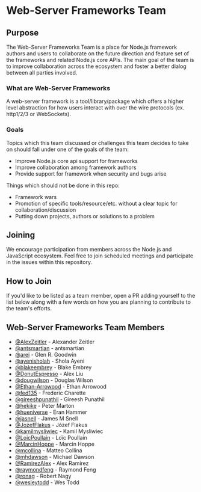 # Web-Server Frameworks Team

## Purpose

The Web-Server Frameworks Team is a place for Node.js framework authors and users to collaborate on the
future direction and feature set of the frameworks and related Node.js core APIs.  The main goal of the
team is to improve collaboration across the ecosystem and foster a better dialog between all parties involved.

### What are Web-Server Frameworks

A web-server framework is a tool/library/package which offers a higher level abstraction for how users interact
with over the wire protocols (ex. http1/2/3 or WebSockets).

### Goals

Topics which this team discussed or challenges this team decides to take on should fall under one of the goals of the team:

- Improve Node.js core api support for frameworks
- Improve collaboration among framework authors
- Provide support for framework when security and bugs arise

Things which should not be done in this repo:

- Framework wars
- Promotion of specific tools/resource/etc. without a clear topic for collaboration/discussion
- Putting down projects, authors or solutions to a problem

## Joining

We encourage participation from members across the Node.js and JavaScript
ecosystem. Feel free to join scheduled meetings and participate
in the issues within this repository.

## How to Join

If you'd like to be listed as a team member, open a PR adding yourself
to the list below along with a few words on how you are planning
to contribute to the team's efforts.

## Web-Server Frameworks Team Members

<!-- ncu-team-sync.team(nodejs/web-server-frameworks) -->

- [@AlexZeitler](https://github.com/AlexZeitler) - Alexander Zeitler
- [@antsmartian](https://github.com/antsmartian) - antsmartian
- [@arei](https://github.com/arei) - Glen R. Goodwin
- [@ayenisholah](https://github.com/ayenisholah) - Shola Ayeni
- [@blakeembrey](https://github.com/blakeembrey) - Blake Embrey
- [@DonutEspresso](https://github.com/DonutEspresso) - Alex Liu
- [@dougwilson](https://github.com/dougwilson) - Douglas Wilson
- [@Ethan-Arrowood](https://github.com/Ethan-Arrowood) - Ethan Arrowood
- [@fed135](https://github.com/fed135) - Frederic Charette
- [@gireeshpunathil](https://github.com/gireeshpunathil) - Gireesh Punathil
- [@hekike](https://github.com/hekike) - Peter Marton
- [@hueniverse](https://github.com/hueniverse) - Eran Hammer
- [@jasnell](https://github.com/jasnell) - James M Snell
- [@JozefFlakus](https://github.com/JozefFlakus) - Józef Flakus
- [@kamilmysliwiec](https://github.com/kamilmysliwiec) - Kamil Mysliwiec
- [@LoicPoullain](https://github.com/LoicPoullain) - Loïc Poullain
- [@MarcinHoppe](https://github.com/MarcinHoppe) - Marcin Hoppe
- [@mcollina](https://github.com/mcollina) - Matteo Collina
- [@mhdawson](https://github.com/mhdawson) - Michael Dawson
- [@RamirezAlex](https://github.com/RamirezAlex) - Alex Ramirez
- [@raymondfeng](https://github.com/raymondfeng) - Raymond Feng
- [@ronag](https://github.com/ronag) - Robert Nagy
- [@wesleytodd](https://github.com/wesleytodd) - Wes Todd

<!-- ncu-team-sync end -->
